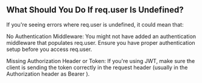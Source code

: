 ## What Should You Do If req.user Is Undefined?
If you're seeing errors where req.user is undefined, it could mean that:

No Authentication Middleware: You might not have added an authentication middleware that populates req.user. Ensure you have proper authentication setup before you access req.user.

Missing Authorization Header or Token: If you're using JWT, make sure the client is sending the token correctly in the request header (usually in the Authorization header as Bearer <token>).